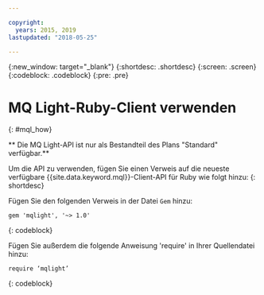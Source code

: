 ```yaml
---

copyright:
  years: 2015, 2019
lastupdated: "2018-05-25"

---
```


{:new_window: target="_blank"}
{:shortdesc: .shortdesc}
{:screen: .screen}
{:codeblock: .codeblock}
{:pre: .pre}

<!-- 14/11/18: info moved to eventstreams099.md, moved because of doc app changes -->
# MQ Light-Ruby-Client verwenden
{: #mql_how}

** Die MQ Light-API ist nur als Bestandteil des Plans "Standard" verfügbar.**
<br/>

Um die API zu verwenden, fügen Sie einen Verweis auf die neueste verfügbare {{site.data.keyword.mql}}-Client-API für Ruby wie folgt hinzu:
{: shortdesc}

Fügen Sie den folgenden Verweis in der Datei <code>Gem</code> hinzu:

```
gem 'mqlight', '~> 1.0'
```
{: codeblock}

Fügen Sie außerdem die folgende Anweisung 'require' in Ihrer Quellendatei hinzu:

```
require ‘mqlight’
```
{: codeblock}

<!-- Comment from Andrew
Instructions for getting started, with links for more info
Simple send source and receive source in-line

-->


